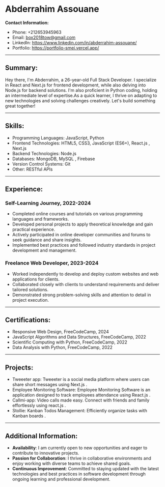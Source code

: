 # Abderrahim Assouane

**Contact Information:**
- Phone: +212653945963
- Email: box2018tow@gmail.com
- LinkedIn: https://www.linkedin.com/in/abderrahim-assouane/
- Portfolio: https://portfolio-smei.vercel.app/ 

---

## Summary:

Hey there, I'm Abderrahim, a 26-year-old Full Stack Developer. I specialize in React and Next.js for frontend development, while also delving into Node.js for backend solutions. I'm also proficient in Python coding, holding an intermediate level of expertise.As a quick learner, I thrive on adapting to new technologies and solving challenges creatively. Let's build something great together!

---

## Skills:

- Programming Languages: JavaScript, Python
- Frontend Technologies: HTML5, CSS3, JavaScript (ES6+), React.js , Next.js
- Backend Technologies: Node.js  
- Databases: MongoDB, MySQL , Firebase
- Version Control Systems: Git
- Other: RESTful APIs

---

## Experience:

### Self-Learning Journey, 2022-2024

- Completed online courses and tutorials on various programming languages and frameworks.
- Developed personal projects to apply theoretical knowledge and gain practical experience.
- Actively participated in online developer communities and forums to seek guidance and share insights.
- Implemented best practices and followed industry standards in project development and management.

### Freelance Web Developer, 2023-2024

- Worked independently to develop and deploy custom websites and web applications for clients.
- Collaborated closely with clients to understand requirements and deliver tailored solutions.
- Demonstrated strong problem-solving skills and attention to detail in project execution.

---

## Certifications:

- Responsive Web Design, FreeCodeCamp, 2024
- JavaScript Algorithms and Data Structures, FreeCodeCamp, 2022
- Scientific Computing with Python, FreeCodeCamp, 2022
- Data Analysis with Python, FreeCodeCamp, 2022

---

## Projects:

- Tweeeter app: Tweeeter is a social media platform where users can share short messages using Next.js .
- Employee Monitoring Software: Employee Monitoring Software is an application designed to track employees attendance using React.js .
- Callmi-app: Video calls made easy. Connect with friends and family effortlessly using react.js .
- Stollie: Kanban Todos Management: Efficiently organize tasks with Kanban boards .

---

## Additional Information:

- **Availability**: I am currently open to new opportunities and eager to contribute to innovative projects.
- **Passion for Collaboration**: I thrive in collaborative environments and enjoy working with diverse teams to achieve shared goals.
- **Continuous Improvement**: Committed to staying updated with the latest technologies and best practices in software development through ongoing learning and professional development.

